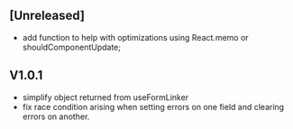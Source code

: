 ## [Unreleased]
- add function to help with optimizations using React.memo or shouldComponentUpdate;

## V1.0.1
- simplify object returned from useFormLinker
- fix race condition arising when setting errors on one field and clearing errors on another.